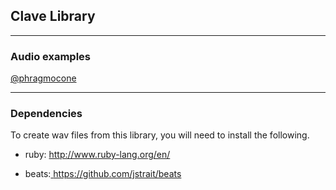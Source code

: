 ## Clave Library

---

### Audio examples
  [ @phragmocone ]( https://sites.google.com/site/phragmocone/ )

---

### Dependencies
To create wav files from this library,
you will need to install the following.

 - ruby: [ http://www.ruby-lang.org/en/ ]( http://www.ruby-lang.org/en/ )

 - beats:[ https://github.com/jstrait/beats ]( https://github.com/jstrait/beats )

